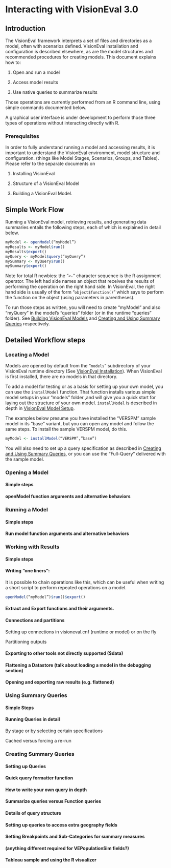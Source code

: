 # Interacting with VisionEval 3.0

## Introduction

The VisionEval framework interprets a set of files and directories as a model,
often with scenarios defined. VisionEval installation and configuration is
described elsewhere, as are the model structures and recommended procedures for
creating models. This document explains how to:

1.  Open and run a model

2.  Access model results

3.  Use native queries to summarize results

Those operations are currently performed from an R command line, using simple
commands documented below.

A graphical user interface is under development to perform those three types of
operations without interacting directly with R.

### Prerequisites

In order to fully understand running a model and accessing results, it is
important to understand the VisionEval environment, model structure and
configuration. (things like Model Stages, Scenarios, Groups, and Tables). Please
refer to the separate documents on

1.  Installing VisionEval

2.  Structure of a VisionEval Model

3.  Building a VisionEval Model.

## Simple Work Flow

Running a VisionEval model, retrieving results, and generating data summaries
entails the following steps, each of which is explained in detail below.

```R
myModel <- openModel(“myModel”)
myResults <- myModel$run()
myResults$export()
myQuery <- myModel$query(“myQuery”)
mySummary <- myQuery$run()
mySummary$export()
```

Note for total R newbies: the “`<-`“ character sequence is the R assignment
operator. The left had side names an object that receives the results of
performing the operation on the right hand side. In VisionEval, the right hand
side is usually of the form “`object$function()`” which says to perform the
function on the object (using parameters in parentheses).

To run those steps as written, you will need to create “myModel” and also
“myQuery” in the model’s “queries” folder (or in the runtime “queries” folder).
See [Building VisionEval Models](Building-VisionEval-Models) and [Creating and
Using Summary Queries](#using-summary-queries) respectively.

## Detailed Workflow steps

### Locating a Model

Models are opened by default from the “`models`” subdirectory of your VisionEval
runtime directory (See [VisionEval Installation](VisonEval-Installation)). When
VisionEval is first installed, there are no models in that directory.

To add a model for testing or as a basis for setting up your own model, you can
use the `installModel` function. That function installs various simple model
setups in your “models” folder ,and will give you a quick start for laying out
the structure of your own model. `installModel` is described in depth in
[VisionEval Model Setup](VisionEval-Model-Setup).

The examples below presume you have installed the “VERSPM” sample model in its
“base” variant, but you can open any model and follow the same steps. To install
the sample VERSPM model, do this.

```R
myModel <- installModel(“VERSPM”,”base”)
```

You will also need to set up a query specification as described in [Creating and
Using Summary Queries](#using-summary-queries), or you can use the “Full-Query”
delivered with the sample model.

### Opening a Model

#### Simple steps

#### openModel function arguments and alternative behaviors

### Running a Model

#### Simple steps

#### Run model function arguments and alternative behaviors

### Working with Results

#### Simple steps

#### Writing “one liners”:

It is possible to chain operations like this, which can be useful when writing a
short script to perform repeated operations on a model.

```R
openModel(“myModel”)$run()$export()
```

#### Extract and Export functions and their arguments.

#### Connections and partitions

Setting up connections in visioneval.cnf (runtime or model) or on the fly

Partitioning outputs

#### Exporting to other tools not directly supported (\$data)

#### Flattening a Datastore (talk about loading a model in the debugging section)

#### Opening and exporting raw results (e.g. flattened)

### Using Summary Queries

#### Simple Steps

#### Running Queries in detail

By stage or by selecting certain specifications

Cached versus forcing a re-run

### Creating Summary Queries

#### Setting up Queries

#### Quick query formatter function

#### How to write your own query in depth

#### Summarize queries versus Function queries

#### Details of query structure

#### Setting up queries to access extra geography fields

#### Setting Breakpoints and Sub-Categories for summary measures

#### (anything different required for VEPopulationSim fields?)

#### Tableau sample and using the R visualizer

